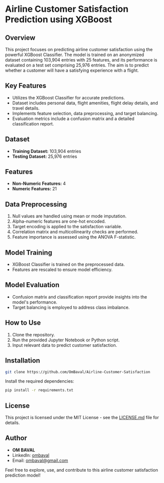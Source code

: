 # Airline Customer Satisfaction Prediction using XGBoost

## Overview

This project focuses on predicting airline customer satisfaction using the powerful XGBoost Classifier. The model is trained on an anonymized dataset containing 103,904 entries with 25 features, and its performance is evaluated on a test set comprising 25,976 entries. The aim is to predict whether a customer will have a satisfying experience with a flight.

## Key Features

- Utilizes the XGBoost Classifier for accurate predictions.
- Dataset includes personal data, flight amenities, flight delay details, and travel details.
- Implements feature selection, data preprocessing, and target balancing.
- Evaluation metrics include a confusion matrix and a detailed classification report.

## Dataset

- **Training Dataset:** 103,904 entries
- **Testing Dataset:** 25,976 entries

## Features

- **Non-Numeric Features:** 4
- **Numeric Features:** 21

## Data Preprocessing

1. Null values are handled using mean or mode imputation.
2. Alpha-numeric features are one-hot encoded.
3. Target encoding is applied to the satisfaction variable.
4. Correlation matrix and multicollinearity checks are performed.
5. Feature importance is assessed using the ANOVA F-statistic.

## Model Training

- XGBoost Classifier is trained on the preprocessed data.
- Features are rescaled to ensure model efficiency.

## Model Evaluation

- Confusion matrix and classification report provide insights into the model's performance.
- Target balancing is employed to address class imbalance.

## How to Use

1. Clone the repository.
2. Run the provided Jupyter Notebook or Python script.
3. Input relevant data to predict customer satisfaction.

## Installation
```bash
git clone https://github.com/OmBaval/Airline-Customer-Satisfaction
```
Install the required dependencies:
```bash
pip install -r requirements.txt
```

## License

This project is licensed under the MIT License - see the [LICENSE.md](LICENSE.md) file for details.

## Author

- **OM BAVAL**
- LinkedIn: [ombaval](https://www.linkedin.com/in/ombaval/)
- Email: ombaval@gmail.com

Feel free to explore, use, and contribute to this airline customer satisfaction prediction model!
